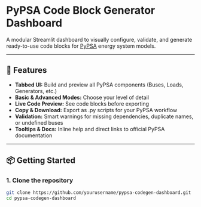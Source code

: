 # PyPSA Code Block Generator Dashboard

A modular Streamlit dashboard to visually configure, validate, and generate ready-to-use code blocks for [PyPSA](https://pypsa.readthedocs.io/en/stable/) energy system models.

---

## 🚀 Features

- **Tabbed UI:** Build and preview all PyPSA components (Buses, Loads, Generators, etc.)
- **Basic & Advanced Modes:** Choose your level of detail
- **Live Code Preview:** See code blocks before exporting
- **Copy & Download:** Export as .py scripts for your PyPSA workflow
- **Validation:** Smart warnings for missing dependencies, duplicate names, or undefined buses
- **Tooltips & Docs:** Inline help and direct links to official PyPSA documentation

---

## 📦 Getting Started

### 1. Clone the repository

```bash
git clone https://github.com/yourusername/pypsa-codegen-dashboard.git
cd pypsa-codegen-dashboard
